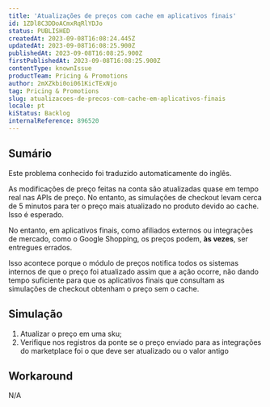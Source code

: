 ```yaml
---
title: 'Atualizações de preços com cache em aplicativos finais'
id: 1ZDl8C3DDoACmxRqRlYDJo
status: PUBLISHED
createdAt: 2023-09-08T16:08:24.445Z
updatedAt: 2023-09-08T16:08:25.900Z
publishedAt: 2023-09-08T16:08:25.900Z
firstPublishedAt: 2023-09-08T16:08:25.900Z
contentType: knownIssue
productTeam: Pricing & Promotions
author: 2mXZkbi0oi061KicTExNjo
tag: Pricing & Promotions
slug: atualizacoes-de-precos-com-cache-em-aplicativos-finais
locale: pt
kiStatus: Backlog
internalReference: 896520
---
```


## Sumário

<div class="alert alert-info">
  <p>Este problema conhecido foi traduzido automaticamente do inglês.</p>
</div>


As modificações de preço feitas na conta são atualizadas quase em tempo real nas APIs de preço. No entanto, as simulações de checkout levam cerca de 5 minutos para ter o preço mais atualizado no produto devido ao cache. Isso é esperado.

No entanto, em aplicativos finais, como afiliados externos ou integrações de mercado, como o Google Shopping, os preços podem, **às vezes**, ser entregues errados.

Isso acontece porque o módulo de preços notifica todos os sistemas internos de que o preço foi atualizado assim que a ação ocorre, não dando tempo suficiente para que os aplicativos finais que consultam as simulações de checkout obtenham o preço sem o cache.

## Simulação



1. Atualizar o preço em uma sku;
2. Verifique nos registros da ponte se o preço enviado para as integrações do marketplace foi o que deve ser atualizado ou o valor antigo

## Workaround


N/A





